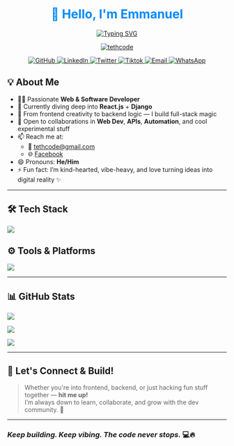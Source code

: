 <div align="center">
  <h1 style="color: #008afa;">👋 Hello, I'm Emmanuel</h1>

<a href="https://git.io/typing-svg">
  <img src="https://readme-typing-svg.demolab.com?font=Fira+Code&weight=600&size=28&duration=3000&pause=1000&color=008AFA&background=193549&center=true&vCenter=true&width=500&lines=Full-stack+Web+Developer;React+%2B+Django+Enthusiast;Always+Learning+Something+New"
  alt="Typing SVG" />
</a>

<p align="center"> <a href="https://github.com/ryo-ma/github-profile-trophy"><img src="https://github-profile-trophy.vercel.app/?username=tethcode" alt="tethcode" /></a> </p>

<p>
  <a href="https://github.com/tethcode">
    <img src="https://img.shields.io/badge/GitHub-181717?style=for-the-badge&logo=github&logoColor=white" alt="GitHub">
  </a>
  <a href="https://linkedin.com/in/tethcode">
    <img src="https://img.shields.io/badge/LinkedIn-0077B5?style=for-the-badge&logo=linkedin&logoColor=white" alt="LinkedIn">
  </a>
  <a href="https://twitter.com/tethcode">
    <img src="https://img.shields.io/badge/X-1DA1F2?style=for-the-badge&logo=twitter&logoColor=white" alt="Twitter">
  </a>
    <a href="https://www.tiktok.com/tethcode">
    <img src="https://img.shields.io/badge/Tiktok-181717?style=for-the-badge&logo=tiktok&logoColor=white" alt="Tiktok">
  </a>
<a href="mailto:tethcode@gmail.com">
  <img src="https://img.shields.io/badge/Email-D14836?style=for-the-badge&logo=gmail&logoColor=white" alt="Email">
</a>

<a href="https://wa.me/2349168490612">
  <img src="https://img.shields.io/badge/WhatsApp-25D366?style=for-the-badge&logo=whatsapp&logoColor=white" alt="WhatsApp">
</a>
  
</p>
</div>


## 💡 About Me

- 👨‍💻 Passionate **Web & Software Developer**
- 🌱 Currently diving deep into **React.js** + **Django**
- 🎨 From frontend creativity to backend logic — I build full-stack magic
- 🤝 Open to collaborations in **Web Dev**, **APIs**, **Automation**, and cool experimental stuff
- 📫 Reach me at:
  - 📧 [tethcode@gmail.com](mailto:tethcode@gmail.com)
  - 🌐 [Facebook](https://www.facebook.com/profile.php?id=61560838653409)
- 😄 Pronouns: **He/Him**
- ⚡ Fun fact: I’m kind-hearted, vibe-heavy, and love turning ideas into digital reality ✨

---


## 🛠️ Tech Stack

<p align="left">
  <img src="https://skillicons.dev/icons?i=html,css,js,python,django,react,bootstrap,tailwind,jquery" />
</p>

## ⚙️ Tools & Platforms

<p align="left">
  <img src="https://skillicons.dev/icons?i=git,github,vscode,replit,netlify,vercel,selenium" />
</p>


---

## 📊 GitHub Stats

![](https://github-readme-stats.vercel.app/api?username=tethcode&theme=algolia&hide_border=false&count_private=true)

![](https://streak-stats.demolab.com/?user=tethcode&theme=dark&hide_border=false)

![](https://github-readme-stats.vercel.app/api/top-langs/?username=tethcode&theme=algolia&hide_border=false&count_private=true&layout=compact)

---

## 🤝 Let's Connect & Build!

> Whether you're into frontend, backend, or just hacking fun stuff together — **hit me up!**  
> I’m always down to learn, collaborate, and grow with the dev community. 🚀

---

### _Keep building. Keep vibing. The code never stops._ 💻🔥
